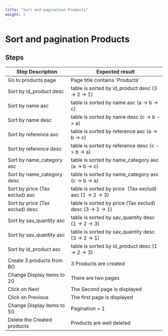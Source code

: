```yaml
---
title: "Sort and pagination Products"
weight: 2
---
```


# Sort and pagination Products
## Steps
| Step Description | Expected result |
| ----- | ----- |
| Go to products page | Page title contains 'Products' |
| Sort by id_product desc | table is sorted by id_product desc  (3 -> 2 -> 1) |
| Sort by name asc | table is sorted by name asc (a -> b -> c) |
| Sort by name desc | table is sorted by name desc (c -> b -> a) |
| Sort by reference asc | table is sorted by reference asc (a -> b -> c) |
| Sort by reference desc | table is sorted by reference desc (c -> b -> a) |
| Sort by name_category asc | table is sorted by name_category asc (a -> b -> c) |
| Sort by name_category desc | table is sorted by name_category asc (c -> b -> a) |
| Sort by price (Tax exclud) asc | table is sorted by price  (Tax exclud) asc (1 -> 2 -> 3) |
| Sort by price (Tax exclud) desc | table is sorted by price (Tax exclud) desc (3 -> 2 -> 1) |
| Sort by sav_quantity asc | table is sorted by sav_quantity desc (1 -> 2 -> 3) |
| Sort by sav_quantity asc | table is sorted by sav_quantity desc  (3 -> 2 -> 1) |
| Sort by id_product asc | table is sorted by id_product desc (1 -> 2 -> 3) |
| Create 3 products from BO | 3 Products are created |
| Change Display items to 20 | There are two pages |
| Click on Next | The Second page is displayed |
| Click on Previous | The first page is displayed |
| Change Display items to 50 | Pagination = 1 |
| Delete the Created products | Products are well deleted |
